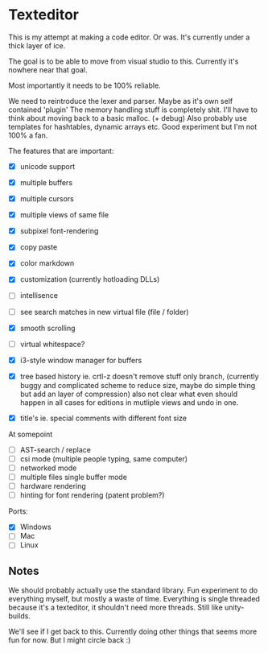 # Texteditor

This is my attempt at making a code editor. Or was. It's currently under a thick layer of ice. 

The goal is to be able to move from visual studio to this.
Currently it's nowhere near that goal.

Most importantly it needs to be 100% reliable.

We need to reintroduce the lexer and parser. Maybe as it's own self contained 'plugin'
The memory handling stuff is completely shit.
I'll have to think about moving back to a basic malloc. (+ debug)
Also probably use templates for hashtables, dynamic arrays etc. Good experiment but I'm not 100% a fan. 

The features that are important:
- [x] unicode support
- [x] multiple buffers
- [x] multiple cursors
- [x] multiple views of same file 
- [x] subpixel font-rendering 
- [x] copy paste
- [x] color markdown
- [x] customization (currently hotloading DLLs)
- [ ] intellisence
- [ ] see search matches in new virtual file (file / folder) 
- [x] smooth scrolling
- [ ] virtual whitespace?
- [x] i3-style window manager for buffers
- [x] tree based history ie. crtl-z doesn't remove stuff only branch, (currently buggy and complicated scheme to reduce size, maybe do simple thing but add an layer of compression) also not clear what even should happen in all cases for editions in mutliple views and undo in one.
- [x] title's ie. special comments with different font size


At somepoint
- [ ] AST-search / replace
- [ ] csi mode (multiple people typing, same computer)
- [ ] networked mode
- [ ] multiple files single buffer mode
- [ ] hardware rendering 
- [ ] hinting for font rendering (patent problem?)

Ports:
- [x] Windows
- [ ] Mac
- [ ] Linux

## Notes

We should probably actually use the standard library. Fun experiment to do everything myself, but mostly a waste of time. Everything is single threaded because it's a texteditor, it shouldn't need more threads. Still like unity-builds. 

We'll see if I get back to this. Currently doing other things that seems more fun for now. But I might circle back :)




